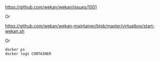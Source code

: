 https://github.com/wekan/wekan/issues/1001

Or

https://github.com/wekan/wekan-maintainer/blob/master/virtualbox/start-wekan.sh

Or

```
docker ps
docker logs CONTAINER
```